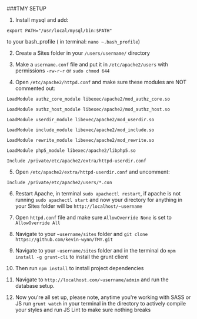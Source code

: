 ###TMY SETUP

1. Install mysql and add:

  `export PATH="/usr/local/mysql/bin:$PATH"`
  
  to your bash_profile ( in terminal: `nano ~.bash_profile`)
  
2. Create a Sites folder in your `/users/username/` directory

3. Make a `username.conf` file and put it in `/etc/apache2/users` with permissions `-rw-r-r` or `sudo chmod 644`

4. Open `/etc/apache2/httpd.conf` and make sure these modules are NOT commented out:

  `LoadModule authz_core_module libexec/apache2/mod_authz_core.so`
  
  `LoadModule authz_host_module libexec/apache2/mod_authz_host.so`
  
  `LoadModule userdir_module libexec/apache2/mod_userdir.so`
  
  `LoadModule include_module libexec/apache2/mod_include.so`
  
  `LoadModule rewrite_module libexec/apache2/mod_rewrite.so`
  
  `LoadModule php5_module libexec/apache2/libphp5.so`
  
  `Include /private/etc/apache2/extra/httpd-userdir.conf`
  
5. Open `/etc/apache2/extra/httpd-userdir.conf` and uncomment:
  
  `Include /private/etc/apache2/users/*.con`
  
6. Restart Apache, in terminal `sudo apachectl restart`, if apache is not running `sudo apachectl start` and now your directory for anything in your Sites folder will be `http://localhost/~username`

7. Open `httpd.conf` file and make sure `AllowOverride None` is set to `AllowOverride All`

8. Navigate to your `~username/sites` folder and `git clone https://github.com/kevin-wynn/TMY.git`

9. Navigate to your `~username/sites` folder and in the terminal do `npm install -g grunt-cli` to install the grunt client

10. Then run `npm install` to install project dependencies

11. Navigate to `http://localhost.com/~username/admin` and run the database setup.

12. Now you're all set up, please note, anytime you're working with SASS or JS run `grunt watch` in your terminal in the directory to actively compile your styles and run JS Lint to make sure nothing breaks
